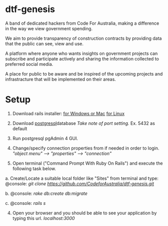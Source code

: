 # dtf-genesis
A band of dedicated hackers from Code For Australia, making a difference in the way we view government spending.

We aim to provide transparency of construction contracts by providing data that the public can see, view and use.

A platform where anyone who wants insights on government projects can subscribe and participate actively and sharing the information collected to preferred social media.

A place for public to be aware and be inspired of the upcoming projects and infrastracture that will be implemented on their areas.

# Setup

1. Download rails installer:
    [for Windows or Mac](http://railsinstaller.org/en)
    [for Linux](http://railsapps.github.io/installrubyonrails-ubuntu.html)
    
2. Download [postgresql](http://www.enterprisedb.com/products-services-training/pgdownload#windows)database
	*Take note of port setting.* Ex. 5432 as default

3. Run postgresql pgAdmin 4 GUI. 

4. Change/specify connection properties from if needed in order to login.
     *"object menu" --> "properties" --> "connection"* 

4. Open terminal ("Command Prompt With Ruby On Rails") and execute the following task below.


a. Create/Locate a suitable local folder like "Sites" from terminal and type:
    @console: *git clone https://github.com/CodeforAustralia/dtf-genesis.git*

b.  @console: *rake db:create db:migrate*
     
c.  @console: *rails s*

4. Open your browser and you should be able to see your application by typing this url.
   *localhost:3000*

   